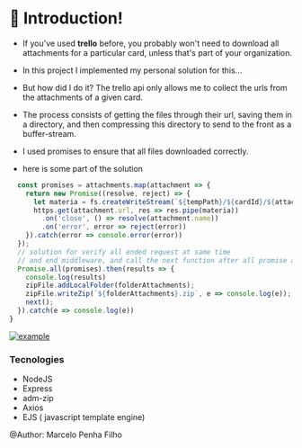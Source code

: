 # **:man: Introduction**!

- If you've used **trello** before, you probably won't need to download all attachments for a particular card, unless that's part of your organization.

- In this project I implemented my personal solution for this...

- But how did I do it? The trello api only allows me to collect the urls from the attachments of a given card.

- The process consists of getting the files through their url, saving them in a directory, and then compressing this directory to send to the front as a buffer-stream.
- I used promises to ensure that all files downloaded correctly.

- here is some part of the solution

```javascript
  const promises = attachments.map(attachment => {
    return new Promise((resolve, reject) => {
      let materia = fs.createWriteStream(`${tempPath}/${cardId}/${attachment.name}`);
      https.get(attachment.url, res => res.pipe(materia))
        .on('close', () => resolve(attachment.name))
        .on('error', error => reject(error))
    }).catch(error => console.error(error))
  });
  // solution for verify all ended request at same time
  // and end middleware, and call the next function after all promise are resolved!
  Promise.all(promises).then(results => {
    console.log(results)
    zipFile.addLocalFolder(folderAttachments);
    zipFile.writeZip(`${folderAttachments}.zip`, e => console.log(e));
    next();
  }).catch(e => console.log(e))
}
```

[![example](https://i.imgur.com/4dNCi95.png "example")](https://i.imgur.com/4dNCi95.png "example")

### Tecnologies
- NodeJS
- Express
- adm-zip
- Axios
- EJS ( javascript template engine)

@Author: Marcelo Penha Filho


